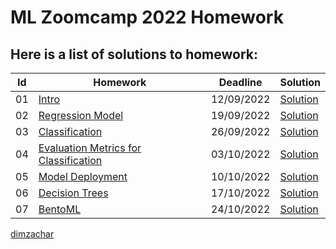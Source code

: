 # ML Zoomcamp 2022 Homework

## Here is a list of solutions to homework:


| Id | Homework                                | Deadline    | Solution               | 
|----|-----------------------------------------------|--------------|--------------------|
|01  | [Intro](https://github.com/alexeygrigorev/mlbookcamp-code/blob/master/course-zoomcamp/cohorts/2022/01-intro/homework.md)              |   12/09/2022   | [Solution ](https://github.com/dimzachar/mlzoomcamp/blob/master/Homework/01-intro/sol01.ipynb)  |
|02  | [Regression Model](https://github.com/alexeygrigorev/mlbookcamp-code/blob/master/course-zoomcamp/cohorts/2022/02-regression/homework.md)              |   19/09/2022   | [Solution](https://github.com/dimzachar/mlzoomcamp/blob/master/Homework/02-regression/sol02.ipynb)  |
|03  | [Classification](https://github.com/alexeygrigorev/mlbookcamp-code/blob/master/course-zoomcamp/cohorts/2022/03-classification/homework.md)              |   26/09/2022   | [Solution](https://github.com/dimzachar/mlzoomcamp/blob/master/Homework/03-classification/sol03.ipynb)  |
|04  | [Evaluation Metrics for Classification](https://github.com/alexeygrigorev/mlbookcamp-code/blob/master/course-zoomcamp/cohorts/2022/04-evaluation/homework.md)              |   03/10/2022   | [Solution](https://github.com/dimzachar/mlzoomcamp/blob/master/Homework/04-evaluation/sol04.ipynb)  |
|05  | [Model Deployment](https://github.com/alexeygrigorev/mlbookcamp-code/blob/master/course-zoomcamp/cohorts/2022/05-deployment/homework.md)              |   10/10/2022   | [Solution](https://github.com/dimzachar/mlzoomcamp/blob/master/Homework/05-deployment)  |
|06  | [Decision Trees](https://github.com/alexeygrigorev/mlbookcamp-code/blob/master/course-zoomcamp/cohorts/2022/06-trees/homework.md)              |   17/10/2022   | [Solution](https://github.com/dimzachar/mlzoomcamp/blob/master/Homework/06-trees/sol06.ipynb)  |
|07  | [BentoML](https://github.com/alexeygrigorev/mlbookcamp-code/blob/master/course-zoomcamp/cohorts/2022/07-bento-production/homework.md)              |   24/10/2022   | [Solution]()  |


[dimzachar](https://github.com/dimzachar)
